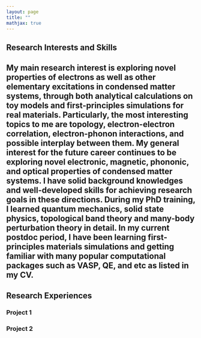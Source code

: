 ```yaml
---
layout: page
title: ""
mathjax: true
---
```


## Research Interests and Skills
My main research interest is exploring novel properties of electrons as well as other elementary excitations in condensed matter systems, through both analytical calculations on toy models and first-principles simulations for real materials. Particularly, the most interesting topics to me are topology, electron-electron correlation, electron-phonon interactions, and possible interplay between them. My general interest for the future career continues to be exploring novel electronic, magnetic, phononic, and optical properties of condensed matter systems. I have solid background knowledges and well-developed skills for achieving research goals in these directions. During my PhD training, I learned quantum mechanics, solid state physics, topological band theory and many-body perturbation theory in detail. In my current postdoc period, I have been learning first-principles materials simulations and getting familiar with many popular computational packages such as VASP, QE, and etc as listed in my CV.
---

## Research Experiences
### Project 1
### Project 2
